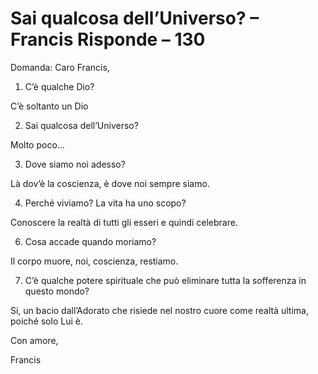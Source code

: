 # Sai qualcosa dell’Universo? – Francis Risponde – 130

Domanda: Caro Francis,

1. C’è qualche Dio?

C’è soltanto un Dio

2. Sai qualcosa dell’Universo?

Molto poco…

3. Dove siamo noi adesso?

Là dov’è la coscienza, è dove noi sempre siamo.

4. Perché viviamo? La vita ha uno scopo?

Conoscere la realtà di tutti gli esseri e quindi celebrare.

6. Cosa accade quando moriamo?

Il corpo muore, noi, coscienza, restiamo.

7. C’è qualche potere spirituale che può eliminare tutta la sofferenza in questo mondo?

Si, un bacio dall’Adorato che risiede nel nostro cuore come realtà ultima, poiché solo Lui è.

Con amore,

Francis

    

